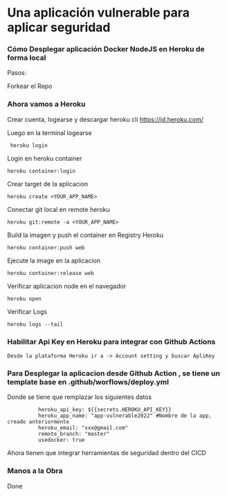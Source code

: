 # Una aplicación vulnerable para aplicar seguridad

### Cómo Desplegar aplicación Docker NodeJS en Heroku de forma local

Pasos:

Forkear el Repo


### Ahora vamos a Heroku

Crear cuenta, logearse y descargar heroku cli  https://id.heroku.com/

Luego en la terminal logearse

```
 heroku login
```
Login en heroku container
```
heroku container:login
```
Crear target de la aplicacion
```
heroku create <YOUR_APP_NAME>
```
Conectar git local en remote heroku 
```
heroku git:remote -a <YOUR_APP_NAME>
```
Build la imagen y push el container en Registry Heroku
```
heroku container:push web
```
Ejecute la image en la aplicacion
```
heroku container:release web
```
Verificar aplicacion node en el navegador
```
heroku open
```
Verificar Logs
```
heroku logs --tail
```

### Habilitar Api Key en Heroku para integrar con Github Actions

```
Desde la plataforma Heroku ir a -> Account setting y buscar ApliKey
```

### Para Desplegar la aplicacion desde Github Action , se tiene un template base en .github/worflows/deploy.yml

Donde se tiene que remplazar los siguientes datos

```
          heroku_api_key: ${{secrets.HEROKU_API_KEY}}
          heroku_app_name: "app-vulnerable2022" #Nombre de la app, creado anteriormente
          heroku_email: "xxx@gmail.com"
          remote_branch: "master"
          usedocker: true
``` 
Ahora tienen que integrar herramientas de seguridad dentro del CICD

### Manos a la Obra

Done

